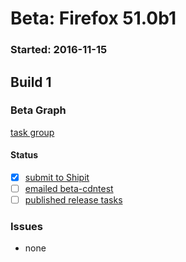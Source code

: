 # Beta: Firefox 51.0b1

### Started: 2016-11-15

## Build 1

### Beta Graph
[task group](https://tools.taskcluster.net/push-inspector/#/uqUkVnzyRTuFOXnkHkVMMQ)


#### Status
- [x] [submit to Shipit](https://wiki.mozilla.org/Release:Release_Automation_on_Mercurial:Starting_a_Release#Submit_to_Ship_It)
- [ ] [emailed beta-cdntest](../how-tos/relpro.md#1-email-drivers-re-release-live-on-test-channel)
- [ ] [published release tasks](../how-tos/relpro.md#3-publish-release)

### Issues
- none


